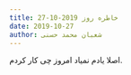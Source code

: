 ```yaml
---
title: خاطره روز 2019-10-27
date: 2019-10-27
author: شعبان محمد حسنی
---
```


اصلا یادم نمیاد امروز چی کار کردم.